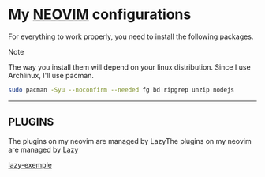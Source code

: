 # My [NEOVIM](https://github.com/neovim/neovim) configurations
For everything to work properly, you need to install the following packages.

> [!NOTE]
> The way you install them will depend on your linux distribution. Since I use Archlinux, I'll use pacman.

```bash
sudo pacman -Syu --noconfirm --needed fg bd ripgrep unzip nodejs
```

----

## PLUGINS
The plugins on my neovim are managed by LazyThe plugins on my neovim are managed by [Lazy](https://github.com/folke/lazy.nvim)

[lazy-exemple](https://github.com/user-attachments/assets/556cfe9a-7a2b-480d-a9f8-e27c5bd9faf3")

 ### 
